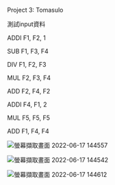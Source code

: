 Project 3: Tomasulo

測試input資料

ADDI F1, F2, 1

SUB F1, F3, F4

DIV F1, F2, F3

MUL F2, F3, F4

ADD F2, F4, F2

ADDI F4, F1, 2

MUL F5, F5, F5

ADD F1, F4, F4

![螢幕擷取畫面 2022-06-17 144557](https://user-images.githubusercontent.com/69074874/174241431-3af422be-277f-49a2-9898-d71d7f38e667.png)

![螢幕擷取畫面 2022-06-17 144542](https://user-images.githubusercontent.com/69074874/174241436-aeee4201-505f-4caf-b011-accca2ed4185.png)

![螢幕擷取畫面 2022-06-17 144612](https://user-images.githubusercontent.com/69074874/174241438-56428f3f-cb05-4ea6-9cb9-4fa6033abc16.png)

